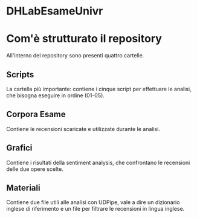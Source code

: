 # DHLabEsameUnivr

# Com'è strutturato il repository

All'interno del repository sono presenti quattro cartelle.

## Scripts
La cartella più importante: contiene i cinque script per effettuare le analisi, che bisogna eseguire in ordine (01-05).

## Corpora Esame
Contiene le recensioni scaricate e utilizzate durante le analisi.

## Grafici
Contiene i risultati della sentiment analysis, che confrontano le recensioni delle due opere scelte.

## Materiali
Contiene due file utili alle analisi con UDPipe, vale a dire un dizionario inglese di riferimento e un file per filtrare le recensioni in lingua inglese.
